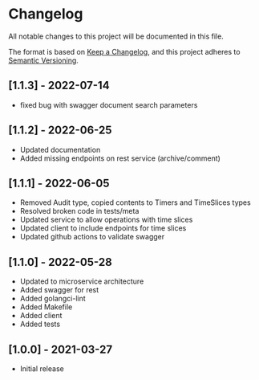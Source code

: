 # Changelog

All notable changes to this project will be documented in this file.

The format is based on [Keep a Changelog](https://keepachangelog.com/en/1.0.0/),
and this project adheres to [Semantic Versioning](https://semver.org/spec/v2.0.0.html).

## [1.1.3] - 2022-07-14

- fixed bug with swagger document search parameters

## [1.1.2] - 2022-06-25

- Updated documentation
- Added missing endpoints on rest service (archive/comment)

## [1.1.1] - 2022-06-05

- Removed Audit type, copied contents to Timers and TimeSlices types
- Resolved broken code in tests/meta
- Updated service to allow operations with time slices
- Updated client to include endpoints for time slices
- Updated github actions to validate swagger

## [1.1.0] - 2022-05-28

- Updated to microservice architecture
- Added swagger for rest
- Added golangci-lint
- Added Makefile
- Added client
- Added tests

## [1.0.0] - 2021-03-27

- Initial release
